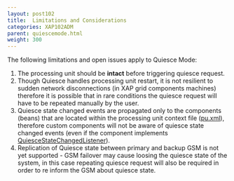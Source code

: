 ```yaml
---
layout: post102
title:  Limitations and Considerations
categories: XAP102ADM
parent: quiescemode.html
weight: 300
---
```




The following limitations and open issues apply to Quiesce Mode:

1. The processing unit should be **intact** before triggering quiesce request.
2. Though Quiesce handles processing unit restart, it is not resilient to sudden network disconnections (in XAP grid components machines) therefore it is possible that in rare conditions the quiesce request will have to be repeated manually by the user. <br> 
3. Quiesce state changed events are propagated only to the components (beans) that are located within the processing unit context file ([pu.xml]({{%currentjavaurl%}}/configuring-processing-unit-elements.html)), therefore custom components will not be aware of quiesce state changed events (even if the component implements [QuiesceStateChangedListener](./quiesce-pu-api.html#quiesce-state-changed-listener)).
4. Replication of Quiesce state between primary and backup GSM is not yet supported - GSM failover may cause loosing the quiesce state of the system, in this case repeating quiesce request will also be required in order to re inform the GSM about quiesce state.

